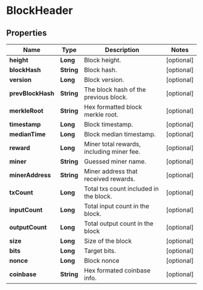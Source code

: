 

# BlockHeader

## Properties

Name | Type | Description | Notes
------------ | ------------- | ------------- | -------------
**height** | **Long** | Block height. |  [optional]
**blockHash** | **String** | Block hash. |  [optional]
**version** | **Long** | Block version. |  [optional]
**prevBlockHash** | **String** | The block hash of the previous block. |  [optional]
**merkleRoot** | **String** | Hex formatted block merkle root. |  [optional]
**timestamp** | **Long** | Block timestamp. |  [optional]
**medianTime** | **Long** | Block median timestamp. |  [optional]
**reward** | **Long** | Miner total rewards, including miner fee. |  [optional]
**miner** | **String** | Guessed miner name. |  [optional]
**minerAddress** | **String** | Miner address that received rewards. |  [optional]
**txCount** | **Long** | Total txs count included in the block. |  [optional]
**inputCount** | **Long** | Total input count in the block. |  [optional]
**outputCount** | **Long** | Total output count in the block |  [optional]
**size** | **Long** | Size of the block |  [optional]
**bits** | **Long** | Target bits. |  [optional]
**nonce** | **Long** | Block nonce |  [optional]
**coinbase** | **String** | Hex formated coinbase info. |  [optional]



